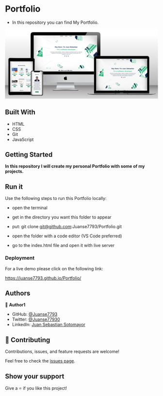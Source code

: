# Portfolio

- In this repository you can find My Portfolio.

<img src='images/rwdport.png'>


## Built With

- HTML
- CSS
- Git
- JavaScript

## Getting Started

**In this repository I will create my personal Portfolio with some of my projects.**

## Run it

Use the following steps to run this Portfolio locally:

- open the terminal

- get in the directory you want this folder to appear

- put: git clone git@github.com:Juanse7793/Portfolio.git

- open the folder with a code editor (VS Code preferred)

- go to the index.html file and open it with live server


### Deployment

For a live demo please click on the following link:

https://juanse7793.github.io/Portfolio/

## Authors

👤 **Author1**

- GitHub: [@Juanse7793](https://github.com/Juanse7793)
- Twitter: [@Juanse77930](https://twitter.com/Juanse77930)
- LinkedIn: [Juan Sebastian Sotomayor](https://linkedin.com/in/juan-sebastian-sotomayor-2bb395198)


## 🤝 Contributing

Contributions, issues, and feature requests are welcome!

Feel free to check the [issues page](../../issues/).

## Show your support

Give a ⭐️ if you like this project!

